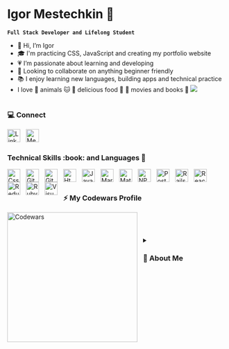 # Igor Mestechkin 👔

**`Full Stack Developer and Lifelong Student`**

- 👋 Hi, I’m Igor
- 🎓 I'm practicing CSS, JavaScript and creating my portfolio website
- 💗 I’m passionate about learning and developing
- 💞️ Looking to collaborate on anything beginner friendly
- 📚 I enjoy learning new languages, building apps and technical practice
- I love 🐶 animals 🐱 🍕 delicious food 🍜 🎥 movies and books 📕 
![](https://komarev.com/ghpvc/?username=Bambam320&color=brightgreen&style=plastic&label=Visitors)

#
<h3> 💻 Connect </h3>
  <a href="https://www.linkedin.com/in/igor-mestechkin-519a97109/" target="blank">
    <img align="left" style="padding-right:10px;" width="30px" height="30px"
      src="https://cdn.jsdelivr.net/gh/devicons/devicon/icons/linkedin/linkedin-original.svg" alt="LinkedIn"
    />
  </a>
  <a href="https://medium.com/@igor.mestechkin" target="blank">
    <img align="left" style="padding-right:10px;" width="30px" height="30px"
      src="https://cdn.jsdelivr.net/npm/simple-icons@3.0.1/icons/medium.svg"
      alt="Medium" id="Medium Blog"  
    />
  </a> 
</br>

#
<h3> Technical Skills :book: and Languages 🧰</h3>
<img align="left" alt="Css3" width="30px" src="https://cdn.jsdelivr.net/gh/devicons/devicon/icons/css3/css3-original.svg" style="padding-right:10px;"/>
<img align="left" alt="Git" width="30px" src="https://cdn.jsdelivr.net/gh/devicons/devicon/icons/git/git-original.svg" style="padding-right:10px;"/>
<img align="left" alt="GitHub" width="30px" src="https://cdn.jsdelivr.net/gh/devicons/devicon/icons/github/github-original.svg" style="padding-right:10px;"/>
<img align="left" alt="Html5" width="30px" src="https://cdn.jsdelivr.net/gh/devicons/devicon/icons/html5/html5-original.svg" style="padding-right:10px;"/>
<img align="left" alt="Javascript" width="30px" src="https://cdn.jsdelivr.net/gh/devicons/devicon/icons/javascript/javascript-original.svg" style="padding-right:10px;"/>
<img align="left" alt="Markdown" width="30px" src="https://cdn.jsdelivr.net/gh/devicons/devicon/icons/markdown/markdown-original.svg" style="padding-right:10px;"/>
<img align="left" alt="Materialui" width="30px" src="https://cdn.jsdelivr.net/gh/devicons/devicon/icons/materialui/materialui-original.svg" style="padding-right:10px;"/>
<img align="left" alt="NPM" width="30px" src="https://cdn.jsdelivr.net/gh/devicons/devicon/icons/npm/npm-original-wordmark.svg" style="padding-right:10px;"/>
<img align="left" alt="PostgreSQL" width="30px" src="https://cdn.jsdelivr.net/gh/devicons/devicon/icons/postgresql/postgresql-original.svg" style="padding-right:10px;"/>
<img align="left" alt="Rails" width="30px" src="https://cdn.jsdelivr.net/gh/devicons/devicon/icons/rails/rails-original-wordmark.svg" style="padding-right:10px;"/>
<img align="left" alt="React" width="30px" src="https://cdn.jsdelivr.net/gh/devicons/devicon/icons/react/react-original.svg" style="padding-right:10px;"/>
<img align="left" alt="Redux" width="30px" src="https://cdn.jsdelivr.net/gh/devicons/devicon/icons/redux/redux-original.svg" style="padding-right:10px;"/>
<img align="left" alt="Ruby" width="30px" src="https://cdn.jsdelivr.net/gh/devicons/devicon/icons/ruby/ruby-original.svg" style="padding-right:10px;"/>
<img align="left" alt="Visual Studio Code" width="30px" src="https://cdn.jsdelivr.net/gh/devicons/devicon/icons/vscode/vscode-original.svg" style="padding-right:10px;"/>
</br>

#
<h3>⚡ My Codewars Profile</h3>
<a href="https://www.codewars.com/users/Bambam320">
  <img align="left" width="300px" style="padding-right:10px;" src="https://www.codewars.com/users/Bambam320/badges/large" alt="Codewars">
</a>
</br>

#
<details>
  <summary>
    <h3> 💬 About Me </h3> 
  </summary>
  Full-stack software engineer and former electrical engineer, devout student and practitioner of both spoken and computer languages. Experienced in web development and data management from my time at Flatiron's software engineering program. Practiced in project development and team working from my time as an Electrical Engineer.<br><br>

  ‣ Passionate about working on applications that provide support, access or information to everyone.<br> 
  ‣ Interested in making the big wide world more accessible and understandable to the public.<br>
  ‣ Developed a profound appreciation for learning programming languages and their frameworks, which granted me access to this fascinating new career.<br>
  ‣ Carry a deep appreciation for well-written instructions and manuals. As a result, I enjoy writing informed and concise blogs and readme's.<br>
  ‣ Adept at practicing the REST architecture style and SOLID principles, allowing seamless use of my apps in other projects.
  
  When I'm not building software, I enjoy learning a new spoken or programming language, practicing martial arts, conditioning exercises, cooking, gardening, woodworking, hiking with my dogs and reading through my never ending book list. Feel free to reach out to chat about tech, corgis, or just to say hello!

&emsp;
